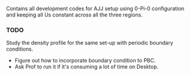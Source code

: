Contains all development codes for AJJ setup using 0-Pi-0 configuration and keeping all Us constant across all the three regions.

### TODO
Study the density profile for the same set-up with periodic boundary conditions.
- Figure out how to incorporate boundary condition to PBC.
- Ask Prof to run it if it's consuming a lot of time on Desktop.
